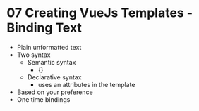 # 07 Creating VueJs Templates - Binding Text

- Plain unformatted text
- Two syntax
	- Semantic syntax
		- {}
	- Declarative syntax
		- uses an attributes in the template
- Based on your preference
- One time bindings